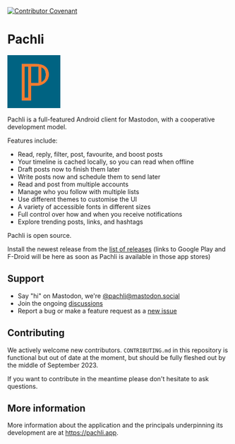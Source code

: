 [![Contributor Covenant](https://img.shields.io/badge/Contributor%20Covenant-2.1-4baaaa.svg)](code_of_conduct.md)

<!--

TODO: Update when Weblate is configured:

[![Translate - with Weblate](https://img.shields.io/badge/translate%20with-Weblate-green.svg?style=flat)](https://weblate.tusky.app/)
-->

<!--

TODO: Update when deployed to the different stores.

[<img src="/assets/fdroid_badge.png" alt="Get it on F-Droid" height="80" />](https://f-droid.org/repository/browse/?fdid=app.pachli)
[<img src="https://play.google.com/intl/en_us/badges/images/generic/en_badge_web_generic.png" alt="Get it on Google Play" height="80" />](https://play.google.com/store/apps/details?id=app.pachli)

-->
# Pachli

<img src="/fastlane/metadata/android/en-US/images/icon.png" width="120" height="120"/>

Pachli is a full-featured Android client for Mastodon, with a cooperative development model.

Features include:

- Read, reply, filter, post, favourite, and boost posts
- Your timeline is cached locally, so you can read when offline
- Draft posts now to finish them later
- Write posts now and schedule them to send later
- Read and post from multiple accounts
- Manage who you follow with multiple lists
- Use different themes to customise the UI
- A variety of accessible fonts in different sizes
- Full control over how and when you receive notifications
- Explore trending posts, links, and hashtags

Pachli is open source.

Install the newest release from the [list of releases](https://github.com/tuskyapp/Tusky/releases) (links to Google Play and F-Droid will be here as soon as Pachli is available in those app stores)

## Support

<!-- TODO: Link to rewritten FAQ when complete -->

- Say "hi" on Mastodon, we're [@pachli@mastodon.social](https://mastodon.social/@pachli)
- Join the ongoing [discussions](https://github.com/pachli/pachli-android/discussions)
- Report a bug or make a feature request as a [new issue](https://github.com/pachli/pachli-android/issues)

<!--

TODO: Rewrite and restore this section when the contributing guide is up to date

### Contributing
We always welcome new contributors! Please read our [contribution guide](https://github.com/tuskyapp/Tusky/blob/develop/CONTRIBUTING.md) to get started.

-->

## Contributing

We actively welcome new contributors. `CONTRIBUTING.md` in this repository is functional but out of date at the moment, but should be fully fleshed out by the middle of September 2023.

If you want to contribute in the meantime please don't hesitate to ask questions.

## More information

More information about the application and the principals underpinning its development are at https://pachli.app.
